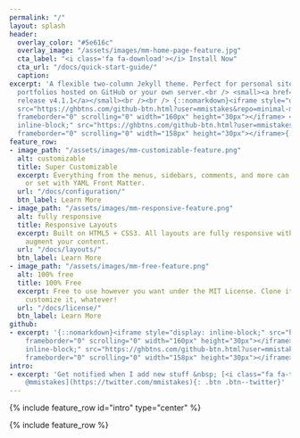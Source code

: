 ```yaml
---
permalink: "/"
layout: splash
header:
  overlay_color: "#5e616c"
  overlay_image: "/assets/images/mm-home-page-feature.jpg"
  cta_label: "<i class='fa fa-download'></i> Install Now"
  cta_url: "/docs/quick-start-guide/"
  caption: 
excerpt: 'A flexible two-column Jekyll theme. Perfect for personal sites, blogs, and
  portfolios hosted on GitHub or your own server.<br /> <small><a href="https://github.com/mmistakes/minimal-mistakes/releases/tag/4.1.1">Latest
  release v4.1.1</a></small><br /><br /> {::nomarkdown}<iframe style="display: inline-block;"
  src="https://ghbtns.com/github-btn.html?user=mmistakes&repo=minimal-mistakes&type=star&count=true&size=large"
  frameborder="0" scrolling="0" width="160px" height="30px"></iframe> <iframe style="display:
  inline-block;" src="https://ghbtns.com/github-btn.html?user=mmistakes&repo=minimal-mistakes&type=fork&count=true&size=large"
  frameborder="0" scrolling="0" width="158px" height="30px"></iframe>{:/nomarkdown}'
feature_row:
- image_path: "/assets/images/mm-customizable-feature.png"
  alt: customizable
  title: Super Customizable
  excerpt: Everything from the menus, sidebars, comments, and more can be configured
    or set with YAML Front Matter.
  url: "/docs/configuration/"
  btn_label: Learn More
- image_path: "/assets/images/mm-responsive-feature.png"
  alt: fully responsive
  title: Responsive Layouts
  excerpt: Built on HTML5 + CSS3. All layouts are fully responsive with helpers to
    augment your content.
  url: "/docs/layouts/"
  btn_label: Learn More
- image_path: "/assets/images/mm-free-feature.png"
  alt: 100% free
  title: 100% Free
  excerpt: Free to use however you want under the MIT License. Clone it, fork it,
    customize it, whatever!
  url: "/docs/license/"
  btn_label: Learn More
github:
- excerpt: '{::nomarkdown}<iframe style="display: inline-block;" src="https://ghbtns.com/github-btn.html?user=mmistakes&repo=minimal-mistakes&type=star&count=true&size=large"
    frameborder="0" scrolling="0" width="160px" height="30px"></iframe> <iframe style="display:
    inline-block;" src="https://ghbtns.com/github-btn.html?user=mmistakes&repo=minimal-mistakes&type=fork&count=true&size=large"
    frameborder="0" scrolling="0" width="158px" height="30px"></iframe>{:/nomarkdown}'
intro:
- excerpt: 'Get notified when I add new stuff &nbsp; [<i class="fa fa-twitter"></i>
    @mmistakes](https://twitter.com/mmistakes){: .btn .btn--twitter}'
---
```


{% include feature_row id="intro" type="center" %}

{% include feature_row %}
